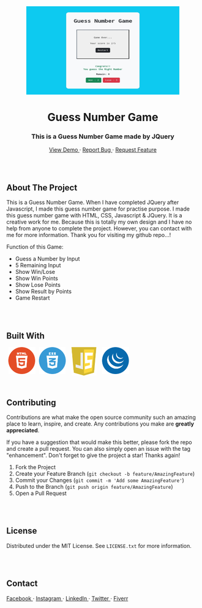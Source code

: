 <!-- PROJECT INTRO -->
<div align="center">
  <a href="https://abdullahab120.github.io/Guess-Number-Game">
    <img src="./assets/img/Banner.jpg" alt="Logo" width="400" height="230"> 
  </a>

  <h1> Guess Number Game </h1>

  <h3> This is a Guess Number Game made by JQuery </h3>
  <p>
    <a href="https://abdullahab120.github.io/Guess-Number-Game"> View Demo </a>
    ·
    <a href="https://github.com/AbdullahAB120/Guess-Number-Game/issues/new?labels=bug&template=bug-report---.md"> Report Bug </a>
    ·
    <a href="https://github.com/AbdullahAB120/Guess-Number-Game/issues/new?labels=enhancement&template=feature-request---.md"> Request Feature </a>
  </p>
</div>



<br />
<br />



<!-- ABOUT THE PROJECT -->
## About The Project

This is a Guess Number Game. When I have completed JQuery after Javascript, I made this guess number game for practise purpose. I made this guess number game with HTML, CSS, Javascript & JQuery. It is a creative work for me. Because this is totally my own design and I have no help from anyone to complete the project. However, you can contact with me for more information. Thank you for visiting my github repo...!


Function of this Game:
* Guess a Number by Input
* 5 Remaining Input
* Show Win/Lose
* Show Win Points
* Show Lose Points
* Show Result by Points
* Game Restart



<br />
<br />



<!-- BUILT WITH -->
## Built With

<img align="left" alt="html5" title="html playlist" width="70" hspace="5" src="./assets/SVG/html5.svg" />
<img align="left" alt="css3" title="css playlist" width="70" hspace="5" src="./assets/SVG/css3.svg" />
<img align="left" alt="js" title="js playlist" width="65" hspace="10" src="./assets/SVG/js.svg" />
<img align="left" alt="jquery" title="jquery playlist" width="70" hspace="5" src="./assets/SVG/jquery.svg" />



<br />
<br />
<br />
<br />
<br />
<br />

 
 
<!-- CONTRIBUTING -->
## Contributing

Contributions are what make the open source community such an amazing place to learn, inspire, and create. Any contributions you make are **greatly appreciated**.

If you have a suggestion that would make this better, please fork the repo and create a pull request. You can also simply open an issue with the tag "enhancement".
Don't forget to give the project a star! Thanks again!

1. Fork the Project
2. Create your Feature Branch (`git checkout -b feature/AmazingFeature`)
3. Commit your Changes (`git commit -m 'Add some AmazingFeature'`)
4. Push to the Branch (`git push origin feature/AmazingFeature`)
5. Open a Pull Request



<br />
<br />



<!-- LICENSE -->
## License

Distributed under the MIT License. See `LICENSE.txt` for more information.



<br />
<br />



<!-- CONTACT -->
## Contact 

<a href="https://www.facebook.com/AbdullahAB120"> Facebook </a>
·
<a href="https://www.instagram.com/AbdullahAB_120"> Instagram </a>
·
<a href="https://www.linkedin.com/in/AbdullahAB120"> LinkedIn </a>
·
<a href="https://www.x.com/AbdullahAB120"> Twitter </a>
·
<a href="https://www.fiver.com/AbdullahAB120"> Fiverr </a>